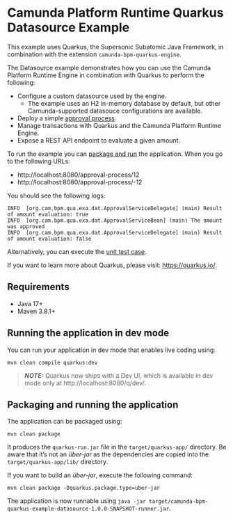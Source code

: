 # Camunda Platform Runtime Quarkus Datasource Example

This example uses Quarkus, the Supersonic Subatomic Java Framework, in combination 
with the extension  `camunda-bpm-quarkus-engine`.

The Datasource example demonstrates how you can use the Camunda Platform Runtime Engine 
in combination with Quarkus to perform the following:

* Configure a custom datasource used by the engine.
  * The example uses an H2 in-memory database by default, but other 
    Camunda-supported datasouce configurations are available.
* Deploy a simple [approval process](src/main/resources/bpmn/process.bpmn).
* Manage transactions with Quarkus and the Camunda Platform Runtime Engine.
* Expose a REST API endpoint to evaluate a given amount.

To run the example you can [package and run](#packaging-and-running-the-application) the application. 
When you go to the following URLs:

* http://localhost:8080/approval-process/12
* http://localhost:8080/approval-process/-12

You should see the following logs:

```shell
INFO  [org.cam.bpm.qua.exa.dat.ApprovalServiceDelegate] (main) Result of amount evaluation: true
INFO  [org.cam.bpm.qua.exa.dat.ApprovalServiceBean] (main) The amount was approved
INFO  [org.cam.bpm.qua.exa.dat.ApprovalServiceDelegate] (main) Result of amount evaluation: false
```

Alternatively, you can execute the [unit test case](src/test/java/org/camunda/bpm/quarkus/example/datasource/ApprovalProcessTest.java).

If you want to learn more about Quarkus, please visit: https://quarkus.io/.

## Requirements

* Java 17+
* Maven 3.8.1+

## Running the application in dev mode

You can run your application in dev mode that enables live coding using:
```shell script
mvn clean compile quarkus:dev
```

> **_NOTE:_**  Quarkus now ships with a Dev UI, which is available in dev mode only at http://localhost:8080/q/dev/.

## Packaging and running the application

The application can be packaged using:
```shell script
mvn clean package
```
It produces the `quarkus-run.jar` file in the `target/quarkus-app/` directory.
Be aware that it’s not an _über-jar_ as the dependencies are copied into the `target/quarkus-app/lib/` directory.

If you want to build an _über-jar_, execute the following command:
```shell script
mvn clean package -Dquarkus.package.type=uber-jar
```

The application is now runnable using `java -jar target/camunda-bpm-quarkus-example-datasource-1.0.0-SNAPSHOT-runner.jar`.